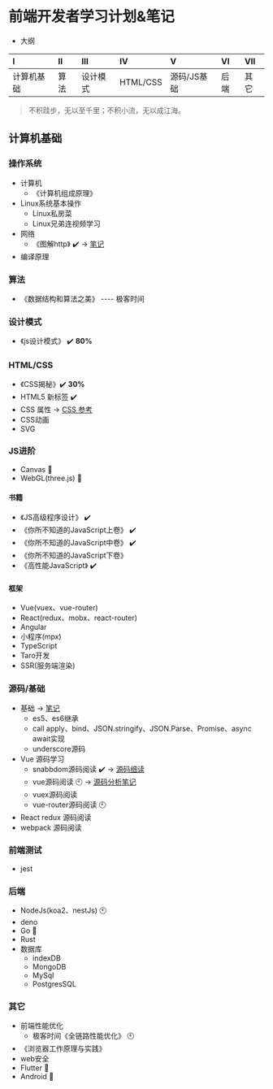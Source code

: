 # 前端开发者学习计划&笔记
- 大纲

| I          | II   | III      | IV       | V     | VI           | VII  |
| :--------- | :--- | :------- | :------- | :---- | :----------- | :--- |
| 计算机基础 | 算法 | 设计模式 | HTML/CSS | 源码/JS基础 | 后端 | 其它 |

> 不积跬步，无以至千里；不积小流，无以成江海。

## 计算机基础
### 操作系统
- 计算机
  - 《计算机组成原理》
- Linux系统基本操作
  - Linux私房菜
  - Linux兄弟连视频学习
- 网络
  - 《图解http》 :heavy_check_mark: → [笔记](https://github.com/MSLight2/web-developer-learning-plan/blob/master/notes/http/%E5%9B%BE%E8%A7%A3HTTP.md)
- 编译原理
### 算法
- 《数据结构和算法之美》 ---- 极客时间
### 设计模式
- 《js设计模式》 :heavy_check_mark: **80%**
### HTML/CSS
- 《CSS揭秘》:heavy_check_mark: **30%**
- HTML5 新标签 :heavy_check_mark:
- CSS 属性 → [CSS 参考](https://developer.mozilla.org/zh-CN/docs/Web/CSS/Reference)
- CSS动画
- SVG
### JS进阶
- Canvas :ghost:
- WebGL(three.js) :ghost:
#### 书籍
- 《JS高级程序设计》 :heavy_check_mark:
- 《你所不知道的JavaScript上卷》 :heavy_check_mark:
- 《你所不知道的JavaScript中卷》 :heavy_check_mark:
- 《你所不知道的JavaScript下卷》
- 《高性能JavaScript》 :heavy_check_mark:
#### 框架
- Vue(vuex、vue-router)
- React(redux、mobx、react-router)
- Angular
- 小程序(mpx)
- TypeScript
- Taro开发
- SSR(服务端渲染)
### 源码/基础
- 基础 → [笔记](https://github.com/MSLight2/web-developer-learning-plan/blob/master/notes/js/js%E5%9F%BA%E7%A1%80.md)
  - es5、es6继承
  - call apply、bind、JSON.stringify、JSON.Parse、Promise、async await实现
  - underscore源码
- Vue 源码学习
  - snabbdom源码阅读 :heavy_check_mark: → [源码细读](https://juejin.im/post/5ddc7bd8e51d45233b0a39d4)
  - vue源码阅读 :clock10: → [源码分析笔记](https://github.com/MSLight2/web-developer-learning-plan/tree/master/notes/sourceCode/Vue)
  - vuex源码阅读
  - vue-router源码阅读 :clock10:
- React redux 源码阅读
- webpack 源码阅读
### 前端测试
- jest
### 后端
- NodeJs(koa2、nestJs) :clock10:
- deno
- Go :ghost:
- Rust
- 数据库
  - indexDB
  - MongoDB
  - MySql
  - PostgresSQL
### 其它
- 前端性能优化
  - 极客时间《全链路性能优化》 :clock10:
- 《浏览器工作原理与实践》
- web安全
- Flutter :ghost:
- Android :ghost:
